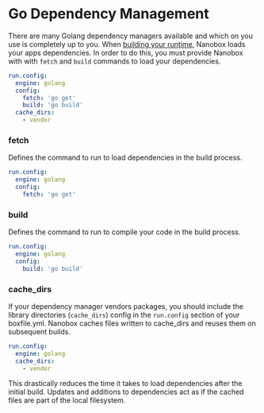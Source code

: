 # Go Dependency Management
There are many Golang dependency managers available and which on you use is completely up to you. When [building your runtime](https://docs.nanobox.io/cli/build/), Nanobox loads your apps dependencies. In order to do this, you must provide Nanobox with with `fetch` and `build` commands to load your dependencies.


```yaml
run.config:
  engine: golang
  config:
    fetch: 'go get'
    build: 'go build'
  cache_dirs:
    - vendor
```

### fetch
Defines the command to run to load dependencies in the build process.

```yaml
run.config:
  engine: golang
  config:
    fetch: 'go get'
```

### build
Defines the command to run to compile your code in the build process.

```yaml
run.config:
  engine: golang
  config:
    build: 'go build'
```

### cache_dirs
If your dependency manager vendors packages, you should include the library directories (`cache_dirs`) config in the `run.config` section of your boxfile.yml. Nanobox caches files written to cache_dirs and reuses them on subsequent builds.

```yaml
run.config:
  engine: golang
  cache_dirs:
    - vendor
```

This drastically reduces the time it takes to load dependencies after the initial build. Updates and additions to dependencies act as if the cached files are part of the local filesystem.
